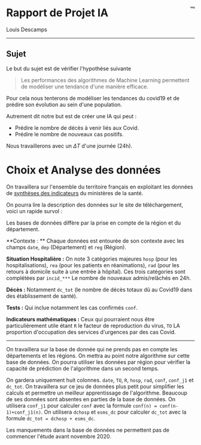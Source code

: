 # Rapport de Projet IA<img src="https://creacampus.fr/wp-content/uploads/2021/07/insa-logo.jpg" alt="img" align="right" align="top" style="zoom:20%;" />

Louis Descamps 

--------------

## Sujet 

Le but du sujet est de vérifier l'hypothèse suivante 

> Les performances des algorithmes de Machine Learning permettent de modéliser une tendance d'une manière efficace. 

Pour cela nous tenterons de modéliser les tendances du covid19 et de prédire son évolution au sein d'une population. 

Autrement dit notre but est de créer une IA qui peut : 

- Prédire le nombre de décès à venir liés aux Covid. 
- Prédire le nombre de nouveaux cas positifs. 

Nous travaillerons avec un $\Delta T$ d'une journée (24h). 

<div style="page-break-after: always; break-after: page;"></div>

# Choix et Analyse des données 

On travaillera sur l'ensemble du territoire français en exploitant les données de [synthèses des indicateurs](https://www.data.gouv.fr/fr/datasets/synthese-des-indicateurs-de-suivi-de-lepidemie-covid-19/?reuses_page=1#community-reuses) du ministères de la santé.

On pourra lire la description des données sur le site de téléchargement, voici un rapide survol : 



Les bases de données diffère par la prise en compte de la région et du département. 

**Contexte : ** Chaque données est entourée de son contexte avec les champs `date`, `dep` (Département) et `reg` (Région). 

**Situation Hospitalière :** On note 3 catégories majeures `hosp` (pour les hospitalisations), `rea` (pour les patients en réanimations), `rad` (pour les retours à domicile suite à une entrée à hôpital). Ces trois catégories sont complétées par `incid_***` Le nombre de nouveaux admis/relâchés en 24h. 

**Décès :** Notamment `dc_tot` (le nombre de décès totaux dû au Covid19 dans des établissement de santé). 

**Tests :** Qui inclue notamment les cas confirmés `conf`. 

**Indicateurs mathématiques :** Ceux qui pourraient nous être particulièrement utile étant `R` le facteur de reproduction du virus, `TO` LA proportion d'occupation des services d'urgences par des cas Covid.  

---------

On travaillera sur la base de donnée qui ne prends pas en compte les départements et les régions. On mettra au point notre algorithme sur cette base de données. On pourra utiliser les données par région pour vérifier la capacité de prédiction de l'algorithme dans un second temps. 



On gardera uniquement huit colonnes.  `date`, `TO`, `R`, `hosp`, `rad`, `conf`, `conf_j1` et `dc_tot`. On travaillera sur ce jeu de données plus petit pour simplifier les calculs et permettre un meilleur apprentissage de l'algorithme. Beaucoup de ses données sont absentes en parties de la base de données. On utilisera `conf_j1` pour calculer `conf` avec la formule `conf(n) = conf(n-1)+conf_j1(n)`. On utilisera  `dchosp` et `esms_dc` pour calculer `dc_tot` avec la formule `dc_tot = dchosp + esms_dc`. 

Les manquements dans la base de données ne permettent pas de commencer l'étude avant novembre 2020. 



